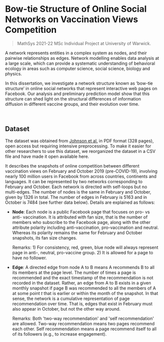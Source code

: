 # Bow-tie Structure of Online Social Networks on Vaccination Views Competition
> MathSys 2021-22 MSc Individual Project at University of Warwick.

A network represents entities in a complex system as nodes, and their pairwise relationships as edges. Network modelling enables
data analysis at a large scale, which can provide a systematic understanding of behavioral ecology in areas such as computer
science, social science, biology and physics. 

In this dissertation, we investigate a network structure known as ‘bow-tie structure’ in
online social networks that represent interactive web pages on Facebook. Our analysis and preliminary prediction model show that
this structure can shed light on the structural differences of information diffusion in different vaccine groups, and their evolution over
time.

<br/>

## Dataset

The dataset was obtained from [Johnson et al.](https://www.nature.com/articles/s41586-020-2281-1) in PDF format (328 pages), open access but requiring intensive preprocessing. To make it easier for other researchers to use this dataset, we reorganized the dataset in a CSV file and have made it open available here.

It describes the snapshots of online competition between different vaccination views on February and October 2019 (pre-COVID-19), involving nearly 100 million users in Facebook from across countries, continents and languages. It can be represented by two networks corresponding to February and October. Each network is directed with self-loops but no multi-edges. The number of nodes is the same in February and October, given by 1326 in total. The number of edges in February is 5163 and in October is 7484 (see further data below). Details are explained as follows:

- **Node**: Each node is a public Facebook page that focuses on pro- vs anti- vaccination. It is attributed with fan size, that is the number of members who subscribe to the Facebook page, along with the other attribute polarity including anti-vaccination, pro-vaccination and neutral. Whereas its polarity remains the same for February and October snapshots, its fan size changes.

  Remarks: 1) For consistency, red, green, blue node will always represent page in anti-, neutral, pro-vaccine group. 2) It is allowed for a page to have no follower.
  
- **Edge**: A directed edge from node A to B means A recommends B to all its members at the page level. The number of times a page is recommended and the exact timestamp of the recommendation is not recorded in the dataset. Rather, an edge from A to B exists in a given monthly snapshot if page B was recommended to all the members of A at some point $t$ that is earlier or within the month of the snapshot. In that sense, the network is a cumulative representation of page recommendation over time. That is, edges that exist in February must also appear in October, but not the other way around.

  Remarks: Both 'two-way recommendation' and 'self recommendation' are allowed. Two-way recommendation means two pages recommend each other. Self recommendation means a page recommend itself to all of its followers (e.g., to increase engagement).
